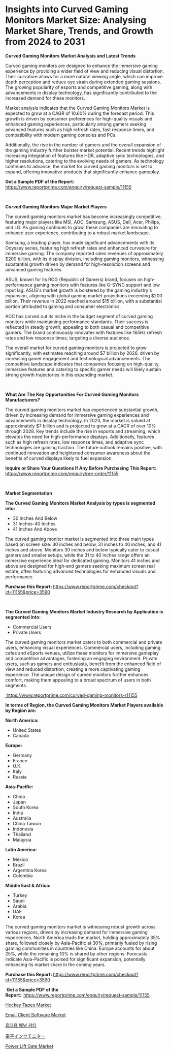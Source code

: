 <p><h1>Insights into Curved Gaming Monitors Market Size: Analysing Market Share, Trends, and Growth from 2024 to 2031</h1></p><p><strong>Curved Gaming Monitors Market Analysis and Latest Trends</strong></p>
<p><p>Curved gaming monitors are designed to enhance the immersive gaming experience by providing a wider field of view and reducing visual distortion. Their curvature allows for a more natural viewing angle, which can improve depth perception and reduce eye strain during extended gaming sessions. The growing popularity of esports and competitive gaming, along with advancements in display technology, has significantly contributed to the increased demand for these monitors.</p><p>Market analysis indicates that the Curved Gaming Monitors Market is expected to grow at a CAGR of 10.60% during the forecast period. This growth is driven by consumer preferences for high-quality visuals and enhanced gaming experiences, particularly among gamers seeking advanced features such as high refresh rates, fast response times, and compatibility with modern gaming consoles and PCs. </p><p>Additionally, the rise in the number of gamers and the overall expansion of the gaming industry further bolster market potential. Recent trends highlight increasing integration of features like HDR, adaptive sync technologies, and higher resolutions, catering to the evolving needs of gamers. As technology continues to advance, the market for curved gaming monitors is set to expand, offering innovative products that significantly enhance gameplay.</p></p>
<p><strong>Get a Sample PDF of the Report:&nbsp;</strong> <a href="https://www.reportprime.com/enquiry/request-sample/11155">https://www.reportprime.com/enquiry/request-sample/11155</a></p>
<p>&nbsp;</p>
<p><strong>Curved Gaming Monitors Major Market Players</strong></p>
<p><p>The curved gaming monitors market has become increasingly competitive, featuring major players like MSI, AOC, Samsung, ASUS, Dell, Acer, Philips, and LG. As gaming continues to grow, these companies are innovating to enhance user experience, contributing to a robust market landscape.</p><p>Samsung, a leading player, has made significant advancements with its Odyssey series, featuring high refresh rates and enhanced curvature for immersive gaming. The company reported sales revenues of approximately $200 billion, with its display division, including gaming monitors, witnessing substantial growth driven by demand for high-resolution screens and advanced gaming features.</p><p>ASUS, known for its ROG (Republic of Gamers) brand, focuses on high-performance gaming monitors with features like G-SYNC support and low input lag. ASUS's market growth is bolstered by the gaming industry's expansion, aligning with global gaming market projections exceeding $200 billion. Their revenue in 2022 reached around $15 billion, with a substantial portion attributed to gaming and consumer electronics.</p><p>AOC has carved out its niche in the budget segment of curved gaming monitors while maintaining performance standards. Their success is reflected in steady growth, appealing to both casual and competitive gamers. The brand continuously innovates with features like 165Hz refresh rates and low response times, targeting a diverse audience.</p><p>The overall market for curved gaming monitors is projected to grow significantly, with estimates reaching around $7 billion by 2026, driven by increasing gamer engagement and technological advancements. The competitive landscape indicates that companies focusing on high-quality, immersive features and catering to specific gamer needs will likely sustain strong growth trajectories in this expanding market.</p></p>
<p>&nbsp;</p>
<p><strong>What Are The Key Opportunities For Curved Gaming Monitors Manufacturers?</strong></p>
<p><p>The curved gaming monitors market has experienced substantial growth, driven by increasing demand for immersive gaming experiences and advancements in display technology. In 2023, the market is valued at approximately $7 billion and is projected to grow at a CAGR of over 10% through 2028. Key trends include the rise in esports and streaming, which elevates the need for high-performance displays. Additionally, features such as high refresh rates, low response times, and adaptive sync technologies are gaining traction. The future outlook remains positive, with continued innovation and heightened consumer awareness about the benefits of curved displays likely to fuel expansion.</p></p>
<p><strong>Inquire or Share Your Questions If Any Before Purchasing This Report:</strong> <a href="https://www.reportprime.com/enquiry/pre-order/11155">https://www.reportprime.com/enquiry/pre-order/11155</a></p>
<p>&nbsp;</p>
<p><strong>Market Segmentation</strong></p>
<p><strong>The Curved Gaming Monitors Market Analysis by types is segmented into:</strong></p>
<p><ul><li>30 Inches And Below</li><li>31 Inches-40 Inches</li><li>41 Inches And Above</li></ul></p>
<p><p>The curved gaming monitor market is segmented into three main types based on screen size: 30 inches and below, 31 inches to 40 inches, and 41 inches and above. Monitors 30 inches and below typically cater to casual gamers and smaller setups, while the 31 to 40 inches range offers an immersive experience ideal for dedicated gaming. Monitors 41 inches and above are designed for high-end gamers seeking maximum screen real estate, often featuring advanced technologies for enhanced visuals and performance.</p></p>
<p><strong>Purchase this Report:&nbsp;</strong><a href="https://www.reportprime.com/checkout?id=11155&price=3590">https://www.reportprime.com/checkout?id=11155&price=3590</a></p>
<p>&nbsp;</p>
<p><strong>The Curved Gaming Monitors Market Industry Research by Application is segmented into:</strong></p>
<p><ul><li>Commercial Users</li><li>Private Users</li></ul></p>
<p><p>The curved gaming monitors market caters to both commercial and private users, enhancing visual experiences. Commercial users, including gaming cafes and eSports venues, utilize these monitors for immersive gameplay and competitive advantages, fostering an engaging environment. Private users, such as gamers and enthusiasts, benefit from the enhanced field of view and reduced distortion, creating a more captivating gaming experience. The unique design of curved monitors further enhances comfort, making them appealing to a broad spectrum of users in both segments.</p></p>
<p><a href="https://www.reportprime.com/curved-gaming-monitors-r11155">&nbsp;https://www.reportprime.com/curved-gaming-monitors-r11155</a></p>
<p><strong>In terms of Region, the Curved Gaming Monitors Market Players available by Region are:</strong></p>
<p>
    <p> <strong> North America: </strong>
        <ul>
            <li>United States</li>
            <li>Canada</li>
        </ul>
        </p> 
    <p> <strong> Europe: </strong>
        <ul>
            <li>Germany</li>
            <li>France</li>
            <li>U.K.</li>
            <li>Italy</li>
            <li>Russia</li>
        </ul>
        </p> 
    <p> <strong> Asia-Pacific: </strong>
        <ul>
            <li>China</li>
            <li>Japan</li>
            <li>South Korea</li>
            <li>India</li>
            <li>Australia</li>
            <li>China Taiwan</li>
            <li>Indonesia</li>
            <li>Thailand</li>
            <li>Malaysia</li>
        </ul>
        </p> 
    <p> <strong> Latin America: </strong>
        <ul>
            <li>Mexico</li>
            <li>Brazil</li>
            <li>Argentina Korea</li>
            <li>Colombia</li>
        </ul>
        </p> 
    <p> <strong> Middle East & Africa: </strong>
        <ul>
            <li>Turkey</li>
            <li>Saudi</li>
            <li>Arabia</li>
            <li>UAE</li>
            <li>Korea</li>
        </ul>
    </p>
    </p>
<p><p>The curved gaming monitors market is witnessing robust growth across various regions, driven by increasing demand for immersive gaming experiences. North America leads the market, holding approximately 35% share, followed closely by Asia-Pacific at 30%, primarily fueled by rising gaming communities in countries like China. Europe accounts for about 25%, while the remaining 10% is shared by other regions. Forecasts indicate Asia-Pacific is poised for significant expansion, potentially enhancing its market share in the coming years.</p></p>
<p><strong>Purchase this Report: </strong><a href="https://www.reportprime.com/checkout?id=11155&price=3590">https://www.reportprime.com/checkout?id=11155&price=3590</a></p>
<p>&nbsp;<strong>Get a Sample PDF of the Report:&nbsp;&nbsp;</strong><a href="https://www.reportprime.com/enquiry/request-sample/11155">https://www.reportprime.com/enquiry/request-sample/11155</a></p>
<p><strong></strong></p>
<p><p><a href="https://medium.com/@haangelat162/the-global-hockey-tapes-market-identifies-drivers-restraints-opportunities-and-trends-bb021c1c92be">Hockey Tapes Market</a></p><p><a href="https://github.com/marloy8/Market-Research-Report-List-6/blob/main/email-client-software-market.md">Email Client Software Market</a></p><p><a href="https://medium.com/@alex_holland_/handheld-panel-cutter-market-%EC%9D%98-%EA%B8%80%EB%A1%9C%EB%B2%8C-%EC%8B%9C%EC%9E%A5-%EA%B0%9C%EC%9A%94%EB%8A%94-%EC%A0%84-%EC%84%B8%EA%B3%84-%EB%B0%8F-%EC%A3%BC%EC%9A%94-%EC%8B%9C%EC%9E%A5%EC%9D%98-%EC%82%B0%EC%97%85%EC%97%90-%EC%98%81%ED%96%A5%EC%9D%84-%EB%AF%B8%EC%B9%98%EB%8A%94-%EC%A3%BC%EC%9A%94-%ED%8A%B8%EB%A0%8C%EB%93%9C%EC%97%90-%EB%8C%80%ED%95%9C-%EB%8F%85%ED%8A%B9%ED%95%9C-%EA%B4%80%EC%A0%90%EC%9D%84-%EC%A0%9C%EA%B3%B5%ED%95%A9%EB%8B%88%EB%8B%A4-6e63578cac0e">휴대용 패널 커터</a></p><p><a href="https://medium.com/@alioukaye1/e-ink-monitors-market-%E3%81%AF-%E3%82%B3%E3%82%B9%E3%83%88%E7%AE%A1%E7%90%86%E3%81%A8%E5%8A%B9%E7%8E%87%E5%90%91%E4%B8%8A%E3%82%92%E5%84%AA%E5%85%88%E3%81%97%E3%81%BE%E3%81%99-%E3%81%95%E3%82%89%E3%81%AB-%E5%A0%B1%E5%91%8A%E6%9B%B8%E3%81%AF%E5%B8%82%E5%A0%B4%E3%81%AE%E9%9C%80%E8%A6%81%E9%9D%A2%E3%81%A8%E4%BE%9B%E7%B5%A6%E9%9D%A2%E3%81%AE%E4%B8%A1%E6%96%B9%E3%82%92%E3%82%AB%E3%83%90%E3%83%BC%E3%81%97%E3%81%A6%E3%81%84%E3%81%BE%E3%81%99-e-ink-monitors-%E5%B8%82%E5%A0%B4%E3%81%AF-2024-cfec04a15151?postPublishedType=initial">電子インクモニター</a></p><p><a href="https://issuu.com/reportprime-2/docs/power-lift-gate-market-size-2030.pp_59ef43657416b3">Power Lift Gate Market</a></p></p>